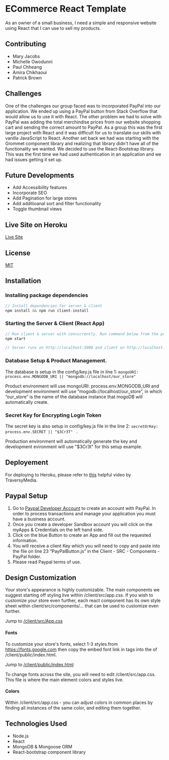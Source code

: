 # ECommerce React Template

As an owner of a small business, I need a simple and responsive website using React that I can use to sell my products. 

## Contributing 

* Mary Jacobs
* Michelle Owodunni 
* Paul Chheang 
* Amira Chikhaoui 
* Patrick Brown 

## Challenges

One of the challenges our group faced was to incorporated PayPal into our application. We ended up using a PayPal button from Stack Overflow that would allow us to use it with React. The other problem we had to solve with PayPal was adding the total merchindise prices from our website shopping cart and sending the correct amount to PayPal. As a group this was the first large project with React and it was difficult for us to translate our skills with vanilla JavaScript to React. Another set back we had was starting with the Grommet component library and realizing that library didn't have all of the functionality we wanted. We decided to use the React-Bootstrap library. This was the first time we had used authentication in an application and we had issues getting it set up.

## Future Developments 
 + Add Accessibility features
 + Incorporate SEO
 + Add Pagination for large stores
 + Add additioanal sort and filter functionality
 + Toggle thumbnail views


## Live Site on Heroku
[Live Site](https://les-meilleurs-ecommerce.herokuapp.com/)


## License

[MIT](https://choosealicense.com/licenses/mit/)

## Installation

### Installing package dependencies

```javascript
// Install dependencies for server & client
npm install && npm run client-install
```

### Starting the Server & Client (React App)

```javascript
// Run client & server with concurrently. Run command below from the project's root folder
npm start

// Server runs on http://localhost:5000 and client on http://localhost:3000
```

### Database Setup & Product Management. 

The database is setup in the config/key.js file in line 1: ``` mongoURI: process.env.MONGODB_URI || "mongodb://localhost/our_store" ```

Product environment will use mongoURI: process.env.MONGODB_URI and 
development environment will use ”mogodb://localhost/our_store”, in which “our_store” is the name of the database instance that mogoDB will automatically create.

### Secret Key for Encrypting Login Token

The secret key is also setup in config/key.js file in the line 2: ```secretOrKey: process.env.SECRET || "$3Cr3T" ``` .

Production environment will automatically generate the key and development evironment will use "$3Cr3t" for this setup example.

## Deployement

For deploying to Heroku, please refer to [this](https://www.youtube.com/watch?v=71wSzpLyW9k) helpful video by TraversyMedia.

## Paypal Setup

1. Go to [Paypal Developer Account](https://developer.paypal.com/developer/accounts/) to create an account with PayPal. In order to process transactions and manage your application you must have a business account. 
2. Once you create a developer Sandbox account you will click on the myApps & Credentials on the left hand side.
3. Click on the blue Button to create an App and fill out the requested information.
4. You will receive a client Key which you will need to copy and paste into the file on line 23 “PayPalButton.js” in the Client - SRC - Components - PayPal folder. 
5. Please read Paypal terms of use.
 
## Design Customization
Your store's appearance is highly customizable. The main components we suggest starting off styling live within /client/src/app.css. If you wish to customize your store even further, each react component has its own style sheet within client/src/components/... that can be used to customize even further. 

Jump to [/client/src/App.css](#anchor)

#### Fonts
To customize your store's fonts, select 1-3 styles from <https://fonts.google.com> then copy the embed font link in <link> tags into the <head> of /client/public/index.html.

Jump to [/client/public/index.html](#anchor)

To change fonts across the site, you will need to edit /client/src/app.css. This file is where the main element colors and styles live.

#### Colors 
Within /client/src/app.css - you can adjust colors in common places by finding all instances of the same color, and editing them together. 


## Technologies Used

* Node.js
* React
* MongoDB & Mongoose ORM
* React-bootstrap component library
